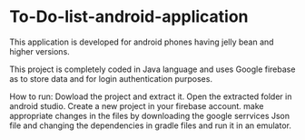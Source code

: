 # To-Do-list-android-application
This application is developed for android phones having jelly bean and higher versions.

This project is completely coded in Java language and uses Google firebase as to store data and for login authentication purposes.

How to run:
Dowload the project and extract it.
Open the extracted folder in android studio.
Create a new project in your firebase account.
make appropriate changes in the files by downloading the google serrvices Json file and 
  changing the dependencies in gradle files and run it in an emulator.
